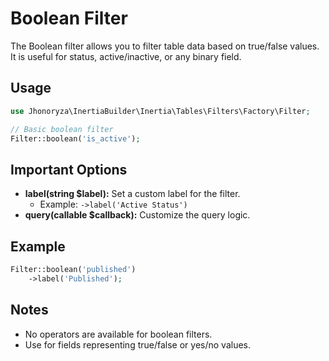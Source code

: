 # Boolean Filter

The Boolean filter allows you to filter table data based on true/false values. It is useful for status, active/inactive, or any binary field.

## Usage

```php
use Jhonoryza\InertiaBuilder\Inertia\Tables\Filters\Factory\Filter;

// Basic boolean filter
Filter::boolean('is_active');
```

## Important Options

- **label(string $label):** Set a custom label for the filter.
  - Example: `->label('Active Status')`
- **query(callable $callback):** Customize the query logic.

## Example

```php
Filter::boolean('published')
    ->label('Published');
```

## Notes

- No operators are available for boolean filters.
- Use for fields representing true/false or yes/no values.
